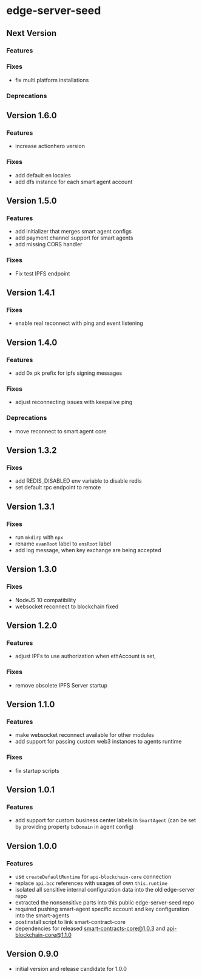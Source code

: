 # edge-server-seed

## Next Version
### Features
### Fixes
- fix multi platform installations
### Deprecations


## Version 1.6.0
### Features
- increase actionhero version

### Fixes
- add default en locales
- add dfs instance for each smart agent account


## Version 1.5.0
### Features
- add initializer that merges smart agent configs
- add payment channel support for smart agents
- add missing CORS handler

### Fixes
- Fix test IPFS endpoint

## Version 1.4.1
### Fixes
- enable real reconnect with ping and event listening


## Version 1.4.0
### Features
- add 0x pk prefix for ipfs signing messages

### Fixes
- adjust reconnecting issues with keepalive ping

### Deprecations
- move reconnect to smart agent core

## Version 1.3.2
### Fixes
- add REDIS_DISABLED env variable to disable redis
- set default rpc endpoint to remote


## Version 1.3.1
### Fixes
- run `mkdirp` with `npx`
- rename `evanRoot` label to `ensRoot` label
- add log message, when key exchange are being accepted


## Version 1.3.0
### Fixes
- NodeJS 10 compatibility
- websocket reconnect to blockchain fixed


## Version 1.2.0
### Features
- adjust IPFs to use authorization when ethAccount is set,

### Fixes
- remove obsolete IPFS Server startup


## Version 1.1.0
### Features
- make websocket reconnect available for other modules
- add support for passing custom web3 instances to agents runtime

### Fixes
- fix startup scripts


## Version 1.0.1
### Features
- add support for custom business center labels in `SmartAgent` (can be set by providing property `bcDomain` in agent config)


## Version 1.0.0
### Features
- use `createDefaultRuntime` for `api-blockchain-core` connection
- replace `api.bcc` references with usages of own `this.runtime`
- isolated all sensitive internal configuration data into the old edge-server repo
- extracted the nonsensitive parts into this public edge-server-seed repo
- required pushing smart-agent specific account and key configuration into the smart-agents
- postinstall script to link smart-contract-core
- dependencies for released smart-contracts-core@1.0.3 and api-blockchain-core@1.1.0


## Version 0.9.0
- initial version and release candidate for 1.0.0

